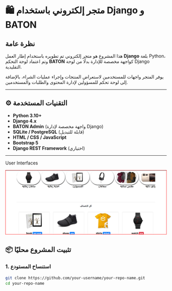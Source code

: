 # 🛍️ متجر إلكتروني باستخدام Django و BATON

## نظرة عامة

هذا المشروع هو متجر إلكتروني تم تطويره باستخدام إطار العمل **Django** بلغة Python، وتم اعتماد لوحة التحكم **BATON** كواجهة مخصصة للإدارة بدلًا من لوحة Django التقليدية.

يوفر المتجر واجهات للمستخدمين لاستعراض المنتجات وإجراء عمليات الشراء، بالإضافة إلى لوحة تحكم للمسؤولين لإدارة المحتوى والطلبات والمستخدمين.

---

## ⚙️ التقنيات المستخدمة

- **Python 3.10+**
- **Django 4.x**
- **BATON Admin** (واجهة مخصصة لإدارة Django)
- **SQLite / PostgreSQL** (قابلة للتبديل)
- **HTML / CSS / JavaScript**
- **Bootstrap 5**
- **Django REST Framework** (اختياري)

---
User Interfaces

![home-page](screenshots/userhome.png)
## 📦 تثبيت المشروع محليًا

### 1. استنساخ المستودع
```bash
git clone https://github.com/your-username/your-repo-name.git
cd your-repo-name
